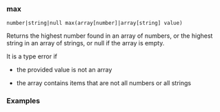 ### max

```
number|string|null max(array[number]|array[string] value)
```

Returns the highest number found in an array of numbers,
or the highest string in an array of strings, or null
if the array is empty.

It is a type error if 

- the provided value is not an array

- the array contains items that are not all numbers or all strings

### Examples


